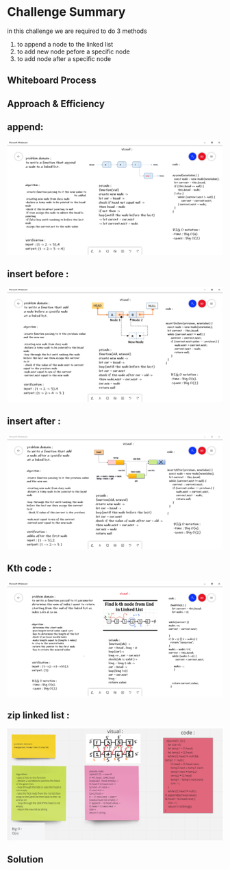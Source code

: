# Challenge Summary
in this challenge we are required to do 3 methods 
1. to append a node to the linked list
2. to add new node pefore a specific node
3. to add node after a specific node

## Whiteboard Process
<!-- Embedded whiteboard image -->

## Approach & Efficiency
## append:
![img](./images/appending.PNG)

## insert before :

![img](./images/beforeit.PNG)

## insert after :

![img](./images/afterit.PNG)

## Kth code :

![img](./images/kthit.PNG)

## zip linked list :
![img](./images/ch8.PNG)


## Solution
<!-- Show how to run your code, and examples of it in action -->
